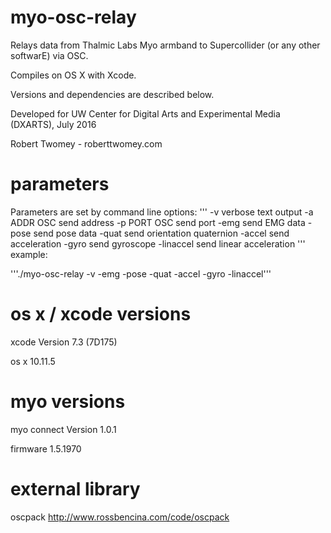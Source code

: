 # myo-osc-relay

Relays data from Thalmic Labs Myo armband to Supercollider (or any other softwarE) via OSC. 

Compiles on OS X with Xcode. 

Versions and dependencies are described below. 

Developed for UW Center for Digital Arts and Experimental Media (DXARTS), July 2016

Robert Twomey - roberttwomey.com

# parameters

Parameters are set by command line options: 
'''
 -v verbose text output
 -a ADDR OSC send address
 -p PORT OSC send port
 -emg send EMG data
 -pose send pose data
 -quat send orientation quaternion
 -accel send acceleration
 -gyro send gyroscope
 -linaccel send linear acceleration
'''
 example: 

 '''./myo-osc-relay -v -emg -pose -quat -accel -gyro -linaccel'''

# os x / xcode versions

xcode Version 7.3 (7D175)

os x 10.11.5

# myo versions

myo connect Version 1.0.1

firmware 1.5.1970

# external library 

oscpack http://www.rossbencina.com/code/oscpack

